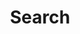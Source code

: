 ---
title: "Search" # in any language you want
layout: "search" # is necessary
# url: "/archive"
# description: "Description for Search"
summary: "search"
placeholder: "search RobertLove.dev"
---